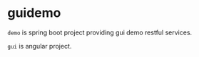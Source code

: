 # guidemo

`demo` is spring boot project providing gui demo restful services.

`gui` is angular project.
